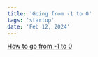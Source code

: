```yaml
---
title: 'Going from -1 to 0'
tags: 'startup'
date: 'Feb 12, 2024'
---
```


[How to go from -1 to 0](https://blog.southparkcommons.com/how-to-go-from-minus-1-to-0/)
